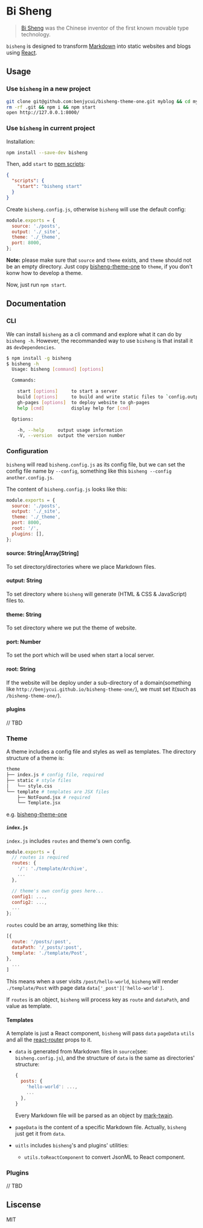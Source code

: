 # Bi Sheng

> [Bi Sheng](https://en.wikipedia.org/wiki/Bi_Sheng) was the Chinese inventor of the first known movable type technology.

`bisheng` is designed to transform [Markdown](https://en.wikipedia.org/wiki/Markdown) into static websites and blogs using [React](https://facebook.github.io/react/).

## Usage

### Use `bisheng` in a new project

```bash
git clone git@github.com:benjycui/bisheng-theme-one.git myblog && cd myblog
rm -rf .git && npm i && npm start
open http://127.0.0.1:8000/
```

### Use `bisheng` in current project

Installation:

```bash
npm install --save-dev bisheng
```

Then, add `start` to [npm scripts](https://docs.npmjs.com/misc/scripts):

```json
{
  "scripts": {
    "start": "bisheng start"
  }
}
```

Create `bisheng.config.js`, otherwise `bisheng` will use the default config:

```js
module.exports = {
  source: './posts',
  output: './_site',
  theme: './_theme',
  port: 8000,
};
```

**Note:** please make sure that `source` and `theme` exists, and `theme` should not be an empty directory. Just copy [bisheng-theme-one](https://github.com/benjycui/bisheng-theme-one) to `theme`, if you don't konw how to develop a theme.

Now, just run `npm start`.

## Documentation

### CLI

We can install `bisheng` as a cli command and explore what it can do by `bisheng -h`. However, the recommanded way to use `bisheng` is that install it as `devDependencies`.

```bash
$ npm install -g bisheng
$ bisheng -h
  Usage: bisheng [command] [options]

  Commands:

    start [options]     to start a server
    build [options]     to build and write static files to `config.output`
    gh-pages [options]  to deploy website to gh-pages
    help [cmd]          display help for [cmd]

  Options:

    -h, --help     output usage information
    -V, --version  output the version number
```

### Configuration

`bisheng` will read `bisheng.config.js` as its config file, but we can set the config file name by `--config`, something like this `bisheng --config another.config.js`.

The content of `bisheng.config.js` looks like this:

```js
module.exports = {
  source: './posts',
  output: './_site',
  theme: './_theme',
  port: 8000,
  root: '/',
  plugins: [],
};
```

#### source: String|Array[String]

To set directory/directories where we place Markdown files.

#### output: String

To set directory where `bisheng` will generate (HTML & CSS & JavaScript) files to.

#### theme: String

To set directory where we put the theme of website.

#### port: Number

To set the port which will be used when start a local server.

#### root: String

If the website will be deploy under a sub-directory of a domain(something like `http://benjycui.github.io/bisheng-theme-one/`), we must set it(such as `/bisheng-theme-one/`).

#### plugins

// TBD

### Theme

A theme includes a config file and styles as well as templates. The directory structure of a theme is:

```bash
theme
├── index.js # config file, required
├── static # style files
│   └── style.css
└── template # templates are JSX files
    ├── NotFound.jsx # required
    └── Template.jsx
```

e.g. [bisheng-theme-one](https://github.com/benjycui/bisheng-theme-one)

#### `index.js`

`index.js` includes `routes` and theme's own config.

```js
module.exports = {
  // routes is required
  routes: {
    '/': './template/Archive',
    ...
  },

  // theme's own config goes here...
  config1: ...,
  config2: ...,
  ...
};
```

`routes` could be an array, something like this:

```js
[{
  route: '/posts/:post',
  dataPath: '/_posts/:post',
  template: './template/Post',
},
  ...
]
```

This means when a user visits `/post/hello-world`, `bisheng` will render `./template/Post` with page data `data['_post']['hello-world']`.

If `routes` is an object, `bisheng` will process key as `route` and `dataPath`, and value as template.

#### Templates

A template is just a React component, `bisheng` will pass `data` `pageData` `utils` and all the [react-router](https://github.com/reactjs/react-router) props to it.

* `data` is generated from Markdown files in `source`(see: `bisheng.config.js`), and the structure of `data` is the same as directories' structure:

  ```js
  {
    posts: {
      'hello-world': ...,
      ...
    },
  }
  ```

  Every Markdown file will be parsed as an object by [mark-twain](https://github.com/benjycui/mark-twain).
* `pageData` is the content of a specific Markdown file. Actually, `bisheng` just get it from `data`.
* `uitls` includes `bisheng`'s and plugins' utilities:
  * `utils.toReactComponent` to convert JsonML to React component.

### Plugins

// TBD

## Liscense

MIT
